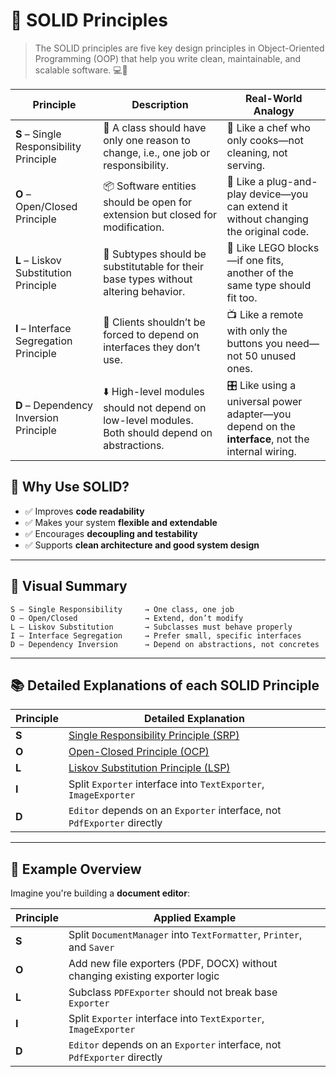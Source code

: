 # 🚀 SOLID Principles

>The SOLID principles are five key design principles in Object-Oriented Programming (OOP) that help you write clean, maintainable, and scalable software. 💻🧠
>

| Principle | Description | Real-World Analogy |
| --- | --- | --- |
| **S** – Single Responsibility Principle | 📌 A class should have only one reason to change, i.e., one job or responsibility. | 🧍 Like a chef who only cooks—not cleaning, not serving. |
| **O** – Open/Closed Principle | 📦 Software entities should be open for extension but closed for modification. | 🔌 Like a plug-and-play device—you can extend it without changing the original code. |
| **L** – Liskov Substitution Principle | 🔄 Subtypes should be substitutable for their base types without altering behavior. | 🧱 Like LEGO blocks—if one fits, another of the same type should fit too. |
| **I** – Interface Segregation Principle | 🔌 Clients shouldn’t be forced to depend on interfaces they don’t use. | 📺 Like a remote with only the buttons you need—not 50 unused ones. |
| **D** – Dependency Inversion Principle | ⬇️ High-level modules should not depend on low-level modules. Both should depend on abstractions. | 🎛️ Like using a universal power adapter—you depend on the **interface**, not the internal wiring. |


## 🎯 Why Use SOLID?

* ✅ Improves **code readability**
* ✅ Makes your system **flexible and extendable**
* ✅ Encourages **decoupling and testability**
* ✅ Supports **clean architecture and good system design**

---

## 🧩 Visual Summary

```plaintext
S — Single Responsibility     → One class, one job
O — Open/Closed               → Extend, don’t modify
L — Liskov Substitution       → Subclasses must behave properly
I — Interface Segregation     → Prefer small, specific interfaces
D — Dependency Inversion      → Depend on abstractions, not concretes
```

---


## 📚 Detailed Explanations of each SOLID Principle

| Principle | Detailed Explanation                                                          |
| --------- |-------------------------------------------------------------------------------|
| **S**     | [Single Responsibility Principle (SRP)](./src/main/java/com/codewithaman/SRP) |
| **O**     | [Open-Closed Principle (OCP)](./src/main/java/com/codewithaman/OCP)           |
| **L**     | [Liskov Substitution Principle (LSP)](./src/main/java/com/codewithaman/LSP)   |
| **I**     | Split `Exporter` interface into `TextExporter`, `ImageExporter`               |
| **D**     | `Editor` depends on an `Exporter` interface, not `PdfExporter` directly       |

---
## 📘 Example Overview

Imagine you're building a **document editor**:

| Principle | Applied Example                                                        |
| --------- |------------------------------------------------------------------------|
| **S**     | Split `DocumentManager` into `TextFormatter`, `Printer`, and `Saver`   |
| **O**     | Add new file exporters (PDF, DOCX) without changing existing exporter logic |
| **L**     | Subclass `PDFExporter` should not break base `Exporter`                |
| **I**     | Split `Exporter` interface into `TextExporter`, `ImageExporter`        |
| **D**     | `Editor` depends on an `Exporter` interface, not `PdfExporter` directly |
